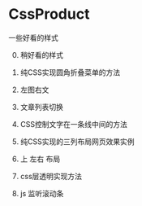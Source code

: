 # CssProduct
一些好看的样式

 0. 稍好看的样式
 
 1. 纯CSS实现圆角折叠菜单的方法
 
 2. 左图右文
 
 3. 文章列表切换
 
 4. CSS控制文字在一条线中间的方法
 
 5. 纯CSS实现的三列布局网页效果实例
 
 6. 上 左右 布局

 7. css层透明实现方法
 
 9. js 监听滚动条
